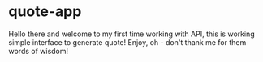 # quote-app

Hello there and welcome to my first time working with API, this is working simple interface to generate quote! Enjoy, oh - don't thank me for them words of wisdom!
